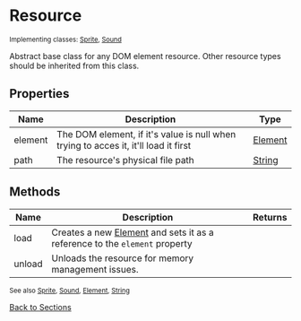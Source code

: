 # Resource
<sub>Implementing classes: [Sprite], [Sound]</sub>

Abstract base class for any DOM element resource. Other resource types should be inherited from this class.

## Properties
| Name | Description | Type |
| --- | --- | --- |
| element | The DOM element, if it's value is null when trying to acces it, it'll load it first | [Element] |
| path | The resource's physical file path | [String] |

## Methods
| Name | Description | Returns |
| --- | --- | --- |
| load | Creates a new [Element] and sets it as a reference to the `element` property |  |
| unload | Unloads the resource for memory management issues. |  |

<sub>See also [Sprite], [Sound], [Element], [String]</sub>

[Back to Sections]

<!-- Files -->
[Quick Start]: Tutorial
[Inputs]: Input

<!-- Classes -->
[GameObject]: class/GameObject
[Component]: class/Component
[Animator]: class/Animator
[Sprite]: class/Sprite
[Sound]: class/Sound
[Resource]: class/Resource

<!-- Structs -->
[Structs]: structs/Structs
[Vector2]: structs/Vector2
[Rect]: structs/Rect
[Sprite Labels]: structs/SpriteLabel

<!-- Misc -->
[Back to Sections]: Home

<!-- External Links -->
[Boolean]: https://developer.mozilla.org/en-US/docs/Web/JavaScript/Reference/Global_Objects/Boolean
[Number]: https://developer.mozilla.org/en-US/docs/Web/JavaScript/Reference/Global_Objects/Number
[String]: https://developer.mozilla.org/en-US/docs/Web/JavaScript/Reference/Global_Objects/String

[Element]: https://developer.mozilla.org/en-US/docs/Web/API/HTMLElement
[AudioElement]: https://developer.mozilla.org/en-US/docs/Web/API/HTMLAudioElement
[Image]: https://developer.mozilla.org/en-US/docs/Web/API/HTMLImageElement
[Promise]: https://developer.mozilla.org/en-US/docs/Web/JavaScript/Reference/Global_Objects/Promise

[KeyboardEvent.code]: https://developer.mozilla.org/en-US/docs/Web/API/KeyboardEvent/code
[GamepadButton]: https://developer.mozilla.org/en-US/docs/Web/API/Gamepad/axes